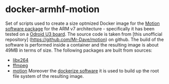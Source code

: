 # docker-armhf-motion

Set of scripts used to create a size optmized Docker image for the [Motion software package](http://www.lavrsen.dk/foswiki/bin/view/Motion/WebHome) for the ARM v7 architecture - specifically it has been tested on a [Odroid U3 board](http://www.hardkernel.com/main/products/prdt_info.php?g_code=g138745696275). The source code is taken from [this unofficial repository] (https://github.com/Mr-Dave/motion) on github.
The build of the software is performed inside a container and the resulting image is about 49MB in terms of size.
The following packages are built from sources:
* [libx264](git://git.videolan.org/x264.git)
* [ffmpeg](https://github.com/FFmpeg/FFmpeg.git)
* [motion](https://github.com/Mr-Dave/motion.git)
Moreover the [dockerize software](https://github.com/larsks/dockerize) it is used to build up the root file system of the resulting image.

 

